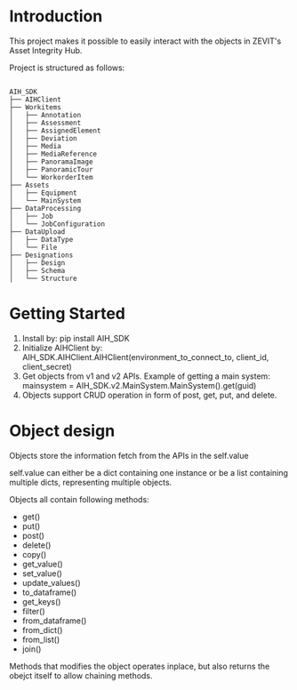 # Introduction 
This project makes it possible to easily interact with the objects in ZEVIT's Asset Integrity Hub.

Project is structured as follows:

```

AIH_SDK
├── AIHClient
├── Workitems
│   ├── Annotation
│   ├── Assessment
│   ├── AssignedElement
│   ├── Deviation
│   ├── Media
│   ├── MediaReference
│   ├── PanoramaImage
│   ├── PanoramicTour
│   └── WorkorderItem
├── Assets
│   ├── Equipment
│   └── MainSystem
├── DataProcessing
│   ├── Job
│   └── JobConfiguration
├── DataUpload
│   ├── DataType
│   └── File
├── Designations
│   ├── Design
│   ├── Schema
│   └── Structure

```

# Getting Started
1.	Install by: pip install AIH_SDK
2.	Initialize AIHClient by: AIH_SDK.AIHClient.AIHClient(environment_to_connect_to, client_id, client_secret)
3.	Get objects from v1 and v2 APIs. Example of getting a main system: mainsystem = AIH_SDK.v2.MainSystem.MainSystem().get(guid)
4.	Objects support CRUD operation in form of post, get, put, and delete.

# Object design
Objects store the information fetch from the APIs in the self.value

self.value can either be a dict containing one instance or be a list containing multiple dicts, representing multiple objects.

Objects all contain following methods:
* get()
* put()
* post()
* delete()
* copy()
* get_value()
* set_value()
* update_values()
* to_dataframe()
* get_keys()
* filter()
* from_dataframe()
* from_dict()
* from_list()
* join()

Methods that modifies the object operates inplace, but also returns the obejct itself to allow chaining methods.
